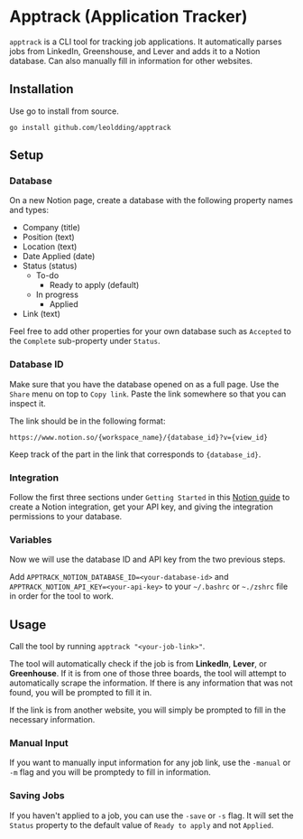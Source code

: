 # Apptrack (Application Tracker)

`apptrack` is a CLI tool for tracking job applications.
It automatically parses jobs from LinkedIn, Greenshouse, and Lever and adds it to a Notion database.
Can also manually fill in information for other websites.

## Installation 

Use go to install from source.
```
go install github.com/leoldding/apptrack
```

## Setup

### Database

On a new Notion page, create a database with the following property names and types:
* Company (title)
* Position (text)
* Location (text)
* Date Applied (date)
* Status (status)
    * To-do
        * Ready to apply (default)
    * In progress
        * Applied
* Link (text)

Feel free to add other properties for your own database such as `Accepted` to the `Complete` sub-property under `Status`. 

### Database ID

Make sure that you have the database opened on as a full page. Use the `Share` menu on top to `Copy link`. 
Paste the link somewhere so that you can inspect it. 

The link should be in the following format:
```
https://www.notion.so/{workspace_name}/{database_id}?v={view_id}
```

Keep track of the part in the link that corresponds to `{database_id}`.

### Integration

Follow the first three sections under `Getting Started` in this [Notion guide](https://developers.notion.com/docs/create-a-notion-integration#getting-started) to create a Notion integration, get your API key, and giving the integration permissions to your database.

### Variables

Now we will use the database ID and API key from the two previous steps.

Add `APPTRACK_NOTION_DATABASE_ID=<your-database-id>` and `APPTRACK_NOTION_API_KEY=<your-api-key>` to your `~/.bashrc` or `~./zshrc` file in order for the tool to work.

## Usage

Call the tool by running `apptrack "<your-job-link>"`. 

The tool will automatically check if the job is from **LinkedIn**, **Lever**, or **Greenhouse**.
If it is from one of those three boards, the tool will attempt to automatically scrape the information.
If there is any information that was not found, you will be prompted to fill it in.

If the link is from another website, you will simply be prompted to fill in the necessary information.

### Manual Input 

If you want to manually input information for any job link, use the `-manual` or `-m` flag and you will be promptedy to fill in information.

### Saving Jobs

If you haven't applied to a job, you can use the `-save` or `-s` flag. 
It will set the `Status` property to the default value of `Ready to apply` and not `Applied`.
